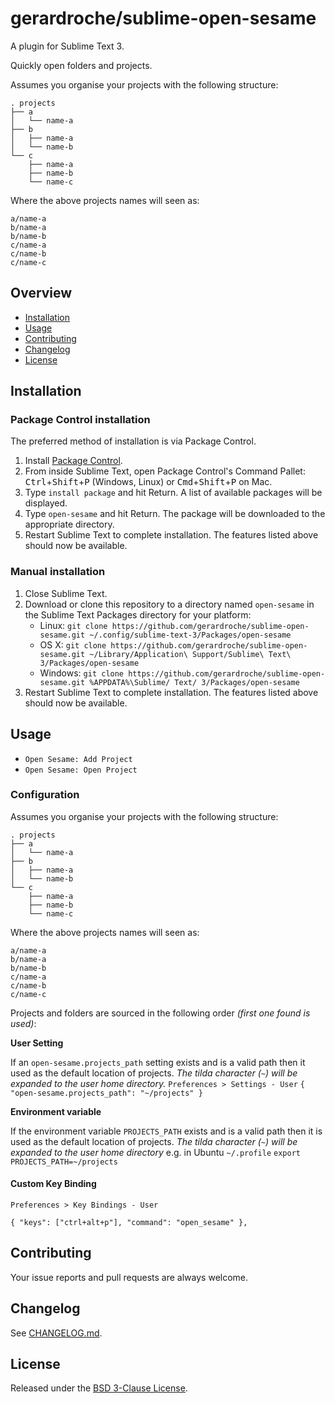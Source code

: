 # gerardroche/sublime-open-sesame

A plugin for Sublime Text 3.

Quickly open folders and projects.

Assumes you organise your projects with the following structure:

```
. projects
├── a
│   └── name-a
├── b
│   ├── name-a
│   └── name-b
└── c
    ├── name-a
    ├── name-b
    └── name-c
```

Where the above projects names will seen as:

```
a/name-a
b/name-a
b/name-b
c/name-a
c/name-b
c/name-c
```

## Overview

* [Installation](#installation)
* [Usage](#usage)
* [Contributing](#contributing)
* [Changelog](#changelog)
* [License](#license)

## Installation

### Package Control installation

The preferred method of installation is via Package Control.

1. Install [Package Control](https://packagecontrol.io).
2. From inside Sublime Text, open Package Control's Command Pallet: <kbd>Ctrl</kbd>+<kbd>Shift</kbd>+<kbd>P</kbd> (Windows, Linux) or <kbd>Cmd</kbd>+<kbd>Shift</kbd>+<kbd>P</kbd> on Mac.
3. Type `install package` and hit Return. A list of available packages will be displayed.
4. Type `open-sesame` and hit Return. The package will be downloaded to the appropriate directory.
5. Restart Sublime Text to complete installation. The features listed above should now be available.

### Manual installation

1. Close Sublime Text.
2. Download or clone this repository to a directory named `open-sesame` in the Sublime Text Packages directory for your platform:
    * Linux: `git clone https://github.com/gerardroche/sublime-open-sesame.git ~/.config/sublime-text-3/Packages/open-sesame`
    * OS X: `git clone https://github.com/gerardroche/sublime-open-sesame.git ~/Library/Application\ Support/Sublime\ Text\ 3/Packages/open-sesame`
    * Windows: `git clone https://github.com/gerardroche/sublime-open-sesame.git %APPDATA%\Sublime/ Text/ 3/Packages/open-sesame`
3. Restart Sublime Text to complete installation. The features listed above should now be available.

## Usage

* `Open Sesame: Add Project`
* `Open Sesame: Open Project`

### Configuration

Assumes you organise your projects with the following structure:

```
. projects
├── a
│   └── name-a
├── b
│   ├── name-a
│   └── name-b
└── c
    ├── name-a
    ├── name-b
    └── name-c
```

Where the above projects names will seen as:

```
a/name-a
b/name-a
b/name-b
c/name-a
c/name-b
c/name-c
```

Projects and folders are sourced in the following order *(first one found is used)*:

**User Setting**

If an `open-sesame.projects_path` setting exists and is a valid path then it used as the default location of projects. *The tilda character (`~`) will be expanded to the user home directory.* `Preferences > Settings - User` `{ "open-sesame.projects_path": "~/projects" }`

**Environment variable**

If the environment variable `PROJECTS_PATH` exists and is a valid path then it is used as the default location of projects. *The tilda character (`~`) will be expanded to the user home directory* e.g. in Ubuntu `~/.profile` `export PROJECTS_PATH=~/projects`

#### Custom Key Binding

`Preferences > Key Bindings - User`

```
{ "keys": ["ctrl+alt+p"], "command": "open_sesame" },
```

## Contributing

Your issue reports and pull requests are always welcome.

## Changelog

See [CHANGELOG.md](CHANGELOG.md).

## License

Released under the [BSD 3-Clause License](LICENSE).
